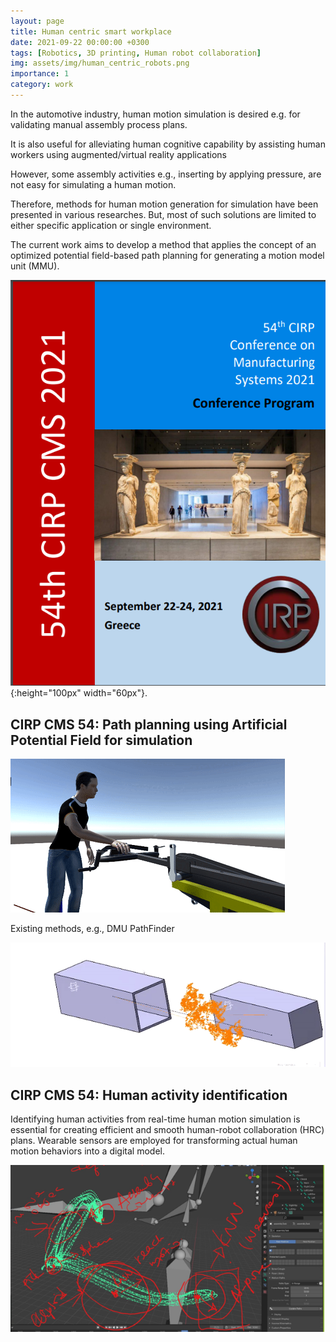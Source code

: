 ```yaml
---
layout: page
title: Human centric smart workplace
date: 2021-09-22 00:00:00 +0300
tags: [Robotics, 3D printing, Human robot collaboration]
img: assets/img/human_centric_robots.png
importance: 1 
category: work
---
```



In the automotive industry, human motion simulation is desired e.g. for validating manual assembly process plans. 

It is also useful for alleviating human cognitive capability by assisting human workers using augmented/virtual reality applications 

However, some assembly activities e.g., inserting by applying pressure, are not easy for simulating a human motion.

Therefore, methods for human motion generation for simulation have been presented in various researches. But, most of such solutions are limited to either specific application or single environment.

The current work aims to develop a method that applies the concept of an optimized potential field-based path planning for generating a motion model unit (MMU). 

![CIRP CMS 54](/assets/img/cirp_cms54.png){:height="100px" width="60px"}.  

## CIRP CMS 54: Path planning using Artificial Potential Field for simulation


![CIRP CMS 54-1](/assets/img/mosim.gif)

Existing methods, e.g., DMU PathFinder

![CIRP CMS 54-2](/assets/img/dmu.gif)

## CIRP CMS 54: Human activity identification 

Identifying human activities from real-time human motion simulation is essential for creating efficient and smooth human-robot collaboration (HRC) plans. 
Wearable sensors are employed for transforming actual human motion behaviors into a digital model. 

![CIRP CMS 54](/assets/img/activity_identification.png)


